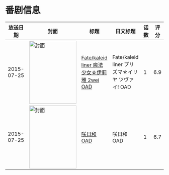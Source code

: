 # 番剧信息

|放送日期|封面|标题|日文标题|话数|评分|评分人数|
|---|---|---|---|---|---|---|
|2015-07-25|<img src="https://lain.bgm.tv/pic/cover/c/cb/0d/107974_Z052S.jpg" alt="封面" style="width:150px;height:200px;object-fit:cover;">|[Fate/kaleid liner 魔法少女☆伊莉雅 2wei OAD](https://bangumi.tv/subject/107974)|Fate/kaleid liner プリズマ☆イリヤ ツヴァイ! OAD|1|6.9|1272人评分|
|2015-07-25|<img src="https://lain.bgm.tv/pic/cover/c/5a/97/114197_iQO1S.jpg" alt="封面" style="width:150px;height:200px;object-fit:cover;">|[咲日和 OAD](https://bangumi.tv/subject/114197)|咲日和 OAD|1|6.7|359人评分|
